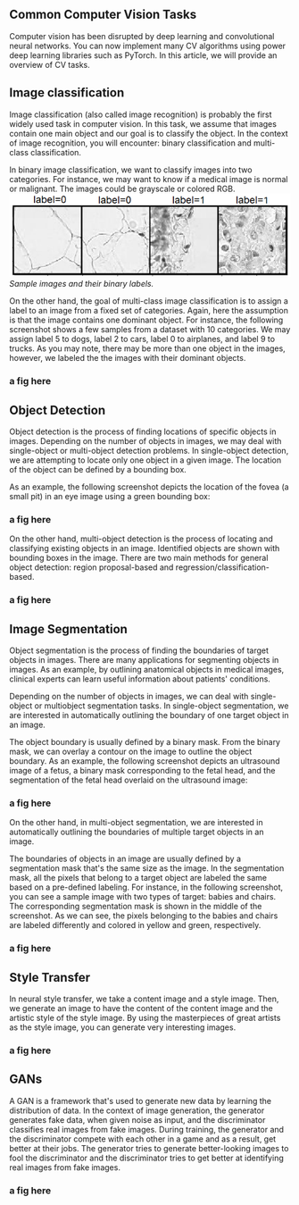 
## Common Computer Vision Tasks

Computer vision has been disrupted by deep learning and convolutional neural networks. You can now implement many CV algorithms
using power deep learning libraries such as PyTorch. In this article, we will provide an overview of CV tasks.


## Image classification
Image classification (also called image recognition) is probably the first widely used task in computer
vision. In this task, we assume that images contain one main object and our goal is
to classify the object. In the context of image recognition, you will encounter: binary classification
and multi-class classification. 

In binary image classification, we want to classify images into two categories. For
instance, we may want to know if a medical image is normal or malignant. The images
could be grayscale or colored RGB.
![Binary image classification](/images/cv_overview/binary_image_classification.png)*Sample images and their binary labels.*

On the other hand, the goal of multi-class image classification is to assign a label to an image from a fixed set of
categories. Again, here the assumption is that the image contains one dominant object. 
For instance, the following screenshot shows a few samples from a dataset with 10 categories. We may
assign label 5 to dogs, label 2 to cars, label 0 to airplanes, and label 9 to trucks. As you may note, there may be more than
one object in the images, however, we labeled the the images with their dominant objects.
### a fig here

## Object Detection
Object detection is the process of finding locations of specific objects in images. Depending
on the number of objects in images, we may deal with single-object or multi-object
detection problems. In single-object detection, we are attempting to
locate only one object in a given image. The location of the object can be defined by a
bounding box.

As an example, the following screenshot depicts the location of the fovea (a small pit) in an
eye image using a green bounding box:
### a fig here

On the other hand, multi-object detection is the process of locating and classifying existing objects in an image.
Identified objects are shown with bounding boxes in the image. There are two main methods for
general object detection: region proposal-based and regression/classification-based. 
### a fig here


## Image Segmentation
Object segmentation is the process of finding the boundaries of target objects in
images. There are many applications for segmenting objects in images. As an example, by
outlining anatomical objects in medical images, clinical experts can learn useful information
about patients' conditions.

Depending on the number of objects in images, we can deal with single-object or multiobject
segmentation tasks. In single-object segmentation, we are
interested in automatically outlining the boundary of one target object in an image.

The object boundary is usually defined by a binary mask. From the binary mask, we can
overlay a contour on the image to outline the object boundary. As an example, the
following screenshot depicts an ultrasound image of a fetus, a binary mask corresponding
to the fetal head, and the segmentation of the fetal head overlaid on the ultrasound image:
### a fig here

On the other hand, in multi-object segmentation, we are interested in automatically outlining
the boundaries of multiple target objects in an image.

The boundaries of objects in an image are usually defined by a segmentation mask that's
the same size as the image. In the segmentation mask, all the pixels that belong to a target
object are labeled the same based on a pre-defined labeling. For instance, in the following
screenshot, you can see a sample image with two types of target: babies and chairs. The
corresponding segmentation mask is shown in the middle of the screenshot. As we can see,
the pixels belonging to the babies and chairs are labeled differently and colored in yellow
and green, respectively.
### a fig here

## Style Transfer
In neural style transfer, we take a content image and a style image. Then, we generate an
image to have the content of the content image and the artistic style of the style image.
By using the masterpieces of great artists as the style image, you can 
generate very interesting images.
### a fig here

## GANs
A GAN is a framework that's used to generate new data by learning the distribution of data. In the context of image generation, the generator generates fake data, when given noise as
input, and the discriminator classifies real images from fake images. During training, the
generator and the discriminator compete with each other in a game and as a result, get
better at their jobs. The generator tries to generate better-looking images to fool the
discriminator and the discriminator tries to get better at identifying real images from fake
images.
### a fig here


